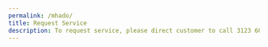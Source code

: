 ```yaml
---
permalink: /mhado/
title: Request Service
description: To request service, please direct customer to call 3123 6000. IT Solver no longer does collection points.
---
```

